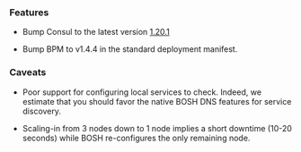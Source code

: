 ### Features

- Bump Consul to the latest version [1.20.1](https://github.com/hashicorp/consul/blob/main/CHANGELOG.md#1201-october-29-2024)

- Bump BPM to v1.4.4 in the standard deployment manifest.


### Caveats

- Poor support for configuring local services to check. Indeed, we estimate that you should favor the native BOSH DNS features for service discovery.

- Scaling-in from 3 nodes down to 1 node implies a short downtime (10-20 seconds) while BOSH re-configures the only remaining node.
